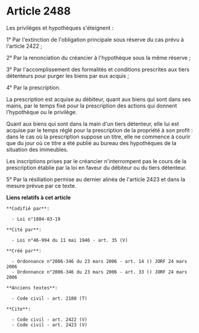 # Article 2488

Les privilèges et hypothèques s'éteignent : 

1° Par l'extinction de l'obligation principale sous réserve du cas prévu à l'article 2422 ; 

2° Par la renonciation du créancier à l'hypothèque sous la même réserve ; 

3° Par l'accomplissement des formalités et conditions prescrites aux tiers détenteurs pour purger les biens par eux acquis ; 

4° Par la prescription. 

La prescription est acquise au débiteur, quant aux biens qui sont dans ses mains, par le temps fixé pour la prescription des
actions qui donnent l'hypothèque ou le privilège. 

Quant aux biens qui sont dans la main d'un tiers détenteur, elle lui est acquise par le temps réglé pour la prescription de
la propriété à son profit : dans le cas où la prescription suppose un titre, elle ne commence à courir que du jour où ce
titre a été publié au bureau des hypothèques de la situation des immeubles. 

Les inscriptions prises par le créancier n'interrompent pas le cours de la prescription établie par la loi en faveur du
débiteur ou du tiers détenteur. 

5° Par la résiliation permise au dernier alinéa de l'article 2423 et dans la mesure prévue par ce texte.

**Liens relatifs à cet article**

	**Codifié par**:

	  - Loi n°1804-03-19

	**Cité par**:

	  - Loi n°46-994 du 11 mai 1946 - art. 35 (V)

	**Créé par**:

	  - Ordonnance n°2006-346 du 23 mars 2006 - art. 14 () JORF 24 mars 2006
	  - Ordonnance n°2006-346 du 23 mars 2006 - art. 33 () JORF 24 mars 2006

	**Anciens textes**:

	  - Code civil - art. 2180 (T)

	**Cite**:

	  - Code civil - art. 2422 (V)
	  - Code civil - art. 2423 (V)

